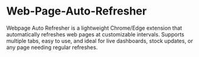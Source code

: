 # Web-Page-Auto-Refresher
Webpage Auto Refresher is a lightweight Chrome/Edge extension that automatically refreshes web pages at customizable intervals. Supports multiple tabs, easy to use, and ideal for live dashboards, stock updates, or any page needing regular refreshes.
